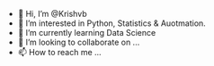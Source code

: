 - 👋 Hi, I’m @Krishvb
- 👀 I’m interested in Python, Statistics & Auotmation.
- 🌱 I’m currently learning Data Science
- 💞️ I’m looking to collaborate on ...
- 📫 How to reach me ...

<!---
Krishvb/Krishvb is a ✨ special ✨ repository because its `README.md` (this file) appears on your GitHub profile.
You can click the Preview link to take a look at your changes.
--->
